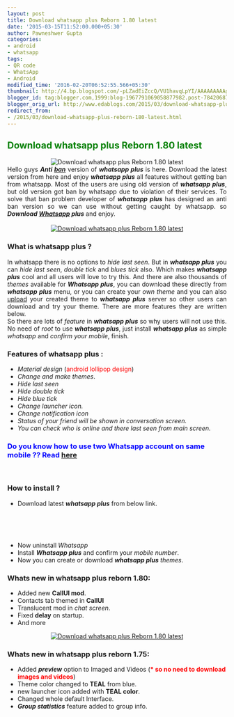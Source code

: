 ```yaml
---
layout: post
title: Download whatsapp plus Reborn 1.80 latest
date: '2015-03-15T11:52:00.000+05:30'
author: Pawneshwer Gupta
categories:
- android
- whatsapp
tags:
- QR code
- WhatsApp
- Android
modified_time: '2016-02-20T06:52:55.566+05:30'
thumbnail: http://4.bp.blogspot.com/-pLZadEiZccQ/VU1havqLpYI/AAAAAAAAAgA/gIBY0j-IHZY/s72-c/Download-WhatsApp-Plus-for-Android.jpg
blogger_id: tag:blogger.com,1999:blog-1967791069058877982.post-7842068739689911307
blogger_orig_url: http://www.edablogs.com/2015/03/download-whatsapp-plus-reborn-180-latest.html
redirect_from:
- /2015/03/download-whatsapp-plus-reborn-180-latest.html
---
```


<div dir="ltr" style="text-align: left;" trbidi="on"><h2><span style="color: green;">Download whatsapp plus Reborn 1.80 latest</span></h2><div class="separator" style="clear: both; text-align: center;"><img alt="Download whatsapp plus Reborn 1.80 latest" border="0" src="http://4.bp.blogspot.com/-pLZadEiZccQ/VU1havqLpYI/AAAAAAAAAgA/gIBY0j-IHZY/s1600/Download-WhatsApp-Plus-for-Android.jpg" title="Download whatsapp plus Reborn 1.80 latest" /></div><div style="text-align: justify;">Hello guys <i><b>Anti <a class="zem_slink" href="http://en.wikipedia.org/wiki/Ban_%28title%29" rel="wikipedia" target="_blank" title="Ban (title)">ban</a></b></i> version of <i><b>whatsapp plus</b></i> is here. Download the latest version from here and enjoy <i><b>whatsapp plus</b></i> all features without getting ban from whatsapp. Most of the users are using old version of <i><b>whatsapp plus</b></i>, but old version got ban by whatsapp due to violation of their services. To solve that ban problem developer of <i><b>whatsapp plus</b></i> has designed an anti ban version so we can use without getting caught by whatsapp. so <i><b>Download <a class="zem_slink" href="http://en.wikipedia.org/wiki/WhatsApp" rel="wikipedia" target="_blank" title="WhatsApp">Whatsapp</a> plus</b></i> and enjoy.</div><br /><div style="text-align: justify;"><div class="separator" style="clear: both; text-align: center;"><a href="http://1.bp.blogspot.com/-vqBu5u-J8VY/VU1h4pPJpJI/AAAAAAAAAgM/7_7FCV4VbEQ/s1600/10955381_898580166851210_5661312489808544027_n.jpg" imageanchor="1" style="margin-left: 1em; margin-right: 1em;" target="_blank"><img alt="Download whatsapp plus Reborn 1.80 latest" border="0" class="lazy" data-src="http://3.bp.blogspot.com/-LFp8cLxS4bU/VU1lJzbKFOI/AAAAAAAAAgc/53mzJSruvx4/s1600/10955381_898580166851210_5661312489808544027_n-300x200.jpg" title="Download whatsapp plus Reborn 1.80 latest" /></a></div></div><h3><div class="alert alert-question" role="alert">What is whatsapp plus ?</div></h3><div style="text-align: justify;">In whatsapp there is no options to <i>hide last seen</i>. But in <i><b>whatsapp plus</b></i> you can <i>hide last seen</i>, <i>double tick</i> and <i>blues tick</i> also. Which makes <i><b>whatsapp plus</b></i> cool and all users will love to try this. And there are also thousands of <i>themes</i> available for <i><b>Whatsapp plus</b></i>, you can download these directly from <i><b>whatsapp plus</b></i> menu, or you can create your <i>own theme</i> and you can also <a class="zem_slink" href="http://en.wikipedia.org/wiki/Uploading_and_downloading" rel="wikipedia" target="_blank" title="Uploading and downloading">upload</a> your created theme to <i><b>whatsapp plus</b></i> server so other users can download and try your theme. There are more features they are written below.</div><div style="text-align: justify;">So there are lots of <i>feature</i> in <i><b>whatsapp plus</b></i> so why users will not use this. No need of <i>root</i> to use <i><b>whatsapp plus</b></i>, just install <i><b>whatsapp plus</b></i> as simple <i>whatsapp</i> and <i>confirm your mobile</i>, finish.</div><h3><div class="alert alert-info" role="alert">Features of whatsapp plus :</div></h3><ul><li><i>Material design</i> (<span style="color: red;">android lollipop design</span>)</li><li><i>Change and make themes</i>.</li><li><i>Hide last seen</i></li><li><i>Hide double tick</i></li><li><i>Hide blue tick</i></li><li><i>Change launcher icon.</i></li><li><i>Change notification icon</i></li><li><i>Status of your friend will be shown in conversation screen.</i></li><li><i>You can check who is online and there last seen from main screen.</i></li></ul><h3><span style="color: blue;">Do you know how to use two Whatsapp account on same mobile ?? Read <a href="http://xdablogs.com/no-survey-ogwhatsapp-latest-march-2015/" target="_blank" title="[No Survey] OGWhatsapp latest march 2015">here</a></span></h3><br /><h3><div class="alert alert-question" role="alert">How to install ?</div></h3><ul><li>Download latest <i><b>whatsapp plus</b></i> from below link.</li></ul><br /><br /><article id="default-usage"><div class="to-lock" style="display: none;"><br /><div style="text-align: center;"><a class="btn" href="https://www.dropbox.com/s/jk8o3ta79poj7qp/WhatsApp-Reborn-1.80-Plus-Material-Design-AntiBan-Ban-Proof-XDABlogs.apk?dl=1" rel="nofollow" target="_blank" title="Download whatsapp plus Reborn 1.80 latest">Download 1.80</a></div><br /><h2 style="text-align: left;"><span style="color: blue;">Old versions:-</span></h2><br /><div style="text-align: center;"><a class="btn" href="https://docs.google.com/file/d/0B2G6mkqvibyoNk8tNkIxcnFsR1E/edit?usp=docslist_api" target="_blank" title="Whatsapp plus reborn 1.70">Download 1.75</a></div><br /><div style="text-align: center;"><a class="btn" href="https://drive.google.com/file/d/0B2G6mkqvibyoNy16cmpnY3E3d2M/view?usp=sharing" target="_blank" title="Whatapp plus reborn 1.70">Download v 1.70</a></div><br /><div style="text-align: left;"></div></div></article><br /><ul><li>Now uninstall <i>Whatsapp</i></li><li>Install <i><b>Whatsapp plus</b></i> and confirm your <i>mobile number</i>.</li><li>Now you can create or download <i><b>whatsapp plus</b></i> <i>themes</i>.</li></ul><h3><div class="alert alert-info" role="alert">Whats new in whatsapp plus reborn 1.80:</div></h3><ul><li>Added new <b>CallUI mod</b>.</li><li>Contacts tab themed in <b>CallUI</b></li><li>Translucent mod in<i> chat screen</i>.</li><li>Fixed <b>delay</b> on startup.</li><li>And more</li></ul><div class="separator" style="clear: both; text-align: center;"><a href="http://3.bp.blogspot.com/-CGDuZfSSVgM/VU1h4Q1VOcI/AAAAAAAAAgI/Lt1JjR3K3wg/s1600/Screenshot_2015-03-19-07-31-10.jpg" imageanchor="1" style="margin-left: 1em; margin-right: 1em;" target="_blank"><img alt="Download whatsapp plus Reborn 1.80 latest" border="0" class="lazy" data-src="http://3.bp.blogspot.com/-qMNc03cVYS8/VU1lNmqz6JI/AAAAAAAAAgk/Tc8ZK0nS-nA/s1600/Screenshot_2015-03-28-06-00-58-300x200.jpg" title="Download whatsapp plus Reborn 1.80 latest" /></a></div><ul></ul><h3><div class="alert alert-info" role="alert">Whats new in whatsapp plus reborn 1.75:</div></h3><ul><li>Added <i><b>preview</b></i> option to Imaged and Videos (<span style="color: red;"><b>* so no need to download images and videos</b></span>)</li><li>Theme color changed to <b>TEAL</b> from blue.</li><li>new launcher icon added with <b>TEAL color</b>.</li><li>Changed whole default Interface.</li><li><i><b>Group statistics</b></i> feature added to group info.</li></ul></div>